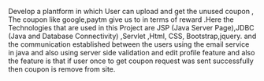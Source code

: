 Develop a plantform in which User can upload and get the unused coupon , The coupon like google,paytm give us to in terms of reward .Here the Technologies that are used in this Project are JSP
(Java Server Page),JDBC (Java and Database Connectivity) ,Servlet ,Html, CSS, Bootstrap,jquery. and the communication established between the users using the email service in java and also using
server side validation and edit profile feature and also the feature is that if user once to get coupon request was sent successfully then coupon is remove from site.  

